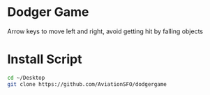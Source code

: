 # Dodger Game

Arrow keys to move left and right, avoid getting hit by falling objects

# Install Script

```bash
cd ~/Desktop
git clone https://github.com/AviationSFO/dodgergame
```

